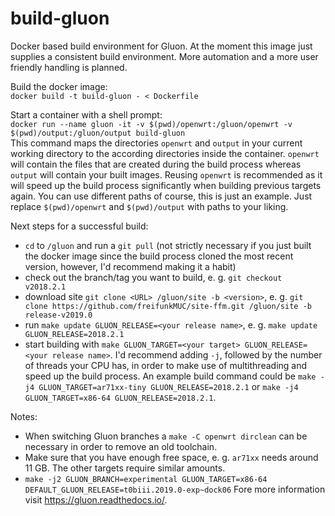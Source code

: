 # build-gluon
Docker based build environment for Gluon. At the moment this image just supplies a consistent build environment. More automation and a more user friendly handling is planned.

Build the docker image:  
`docker build -t build-gluon - < Dockerfile`

Start a container with a shell prompt:  
`docker run --name gluon -it -v $(pwd)/openwrt:/gluon/openwrt -v $(pwd)/output:/gluon/output build-gluon`  
This command maps the directories `openwrt` and `output` in your current working directory to the according directories inside the container. `openwrt` will contain the files that are created during the build process whereas `output` will contain your built images. Reusing `openwrt` is recommended as it will speed up the build process significantly when building previous targets again. 
You can use different paths of course, this is just an example. Just replace `$(pwd)/openwrt` and `$(pwd)/output` with paths to your liking.

Next steps for a successful build:
* `cd` to `/gluon` and run a `git pull` (not strictly necessary if you just built the docker image since the build process cloned the most recent version, however, I'd recommend making it a habit)
* check out the branch/tag you want to build, e. g. `git checkout v2018.2.1`
* download site `git clone <URL> /gluon/site -b <version>`, e. g. `git clone https://github.com/freifunkMUC/site-ffm.git /gluon/site -b release-v2019.0`
* run `make update GLUON_RELEASE=<your release name>`, e. g. `make update GLUON_RELEASE=2018.2.1`
* start building with `make GLUON_TARGET=<your target> GLUON_RELEASE=<your release name>`. I'd recommend adding `-j`, followed by the number of threads your CPU has, in order to make use of multithreading and speed up the build process. An example build command could be `make -j4 GLUON_TARGET=ar71xx-tiny GLUON_RELEASE=2018.2.1` or `make -j4 GLUON_TARGET=x86-64 GLUON_RELEASE=2018.2.1`.

Notes:  
* When switching Gluon branches a `make -C openwrt dirclean` can be necessary in order to remove an old toolchain.
* Make sure that you have enough free space, e. g. `ar71xx` needs around 11 GB. The other targets require similar amounts.
* `make -j2 GLUON_BRANCH=experimental GLUON_TARGET=x86-64 DEFAULT_GLUON_RELEASE=t0biii.2019.0-exp~dock06`
Fore more information visit https://gluon.readthedocs.io/.
